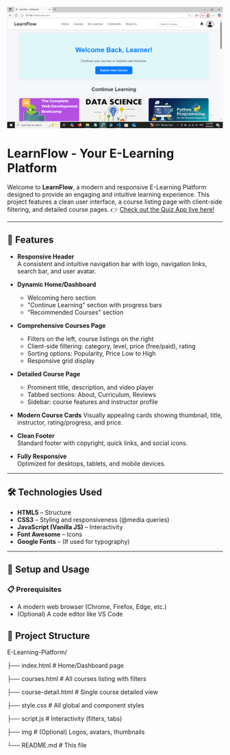 ![image alt](https://github.com/Mahak0204-svg/E-Learning-Platform/blob/8e631b2dbd103d9761836bb1926e5d73df3a27dd/img.png)

# LearnFlow - Your E-Learning Platform

Welcome to **LearnFlow**, a modern and responsive E-Learning Platform designed to provide an engaging and intuitive learning experience. This project features a clean user interface, a course listing page with client-side filtering, and detailed course pages.
 👉 [Check out the Quiz App live here!](https://mahak0204-svg.github.io/E-Learning-Platform/)

---

## 🚀 Features

- **Responsive Header**  
  A consistent and intuitive navigation bar with logo, navigation links, search bar, and user avatar.

- **Dynamic Home/Dashboard**
  - Welcoming hero section
  - "Continue Learning" section with progress bars
  - "Recommended Courses" section

- **Comprehensive Courses Page**
  - Filters on the left, course listings on the right
  - Client-side filtering: category, level, price (free/paid), rating
  - Sorting options: Popularity, Price Low to High
  - Responsive grid display

- **Detailed Course Page**
  - Prominent title, description, and video player
  - Tabbed sections: About, Curriculum, Reviews
  - Sidebar: course features and instructor profile

- **Modern Course Cards**
  Visually appealing cards showing thumbnail, title, instructor, rating/progress, and price.

- **Clean Footer**  
  Standard footer with copyright, quick links, and social icons.

- **Fully Responsive**  
  Optimized for desktops, tablets, and mobile devices.

---

## 🛠 Technologies Used

- **HTML5** – Structure  
- **CSS3** – Styling and responsiveness (@media queries)  
- **JavaScript (Vanilla JS)** – Interactivity  
- **Font Awesome** – Icons  
- **Google Fonts** – (If used for typography)

---

## 🧰 Setup and Usage

### 📋 Prerequisites

- A modern web browser (Chrome, Firefox, Edge, etc.)
- (Optional) A code editor like VS Code

## 📁 Project Structure

E-Learning-Platform/

├── index.html           # Home/Dashboard page

├── courses.html         # All courses listing with filters

├── course-detail.html   # Single course detailed view

├── style.css            # All global and component styles

├── script.js            # Interactivity (filters, tabs)

├── img              # (Optional) Logos, avatars, thumbnails

└── README.md            # This file
